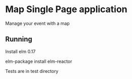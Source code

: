 #  Map Single Page application

Manage your event with a map

## Running

Install elm 0.17

elm-package install
elm-reactor

Tests are in test directory

